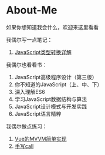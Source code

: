 # About-Me

如果你想知道我会什么，欢迎来这里看看

我偶尔写一点笔记：

1. [JavaScript类型转换详解](https://segmentfault.com/a/1190000038212297)

我偶尔也看看书：
1. JavaScript高级程序设计（第三版）
2. 你不知道的JavaScript（上、中、下）
3. 深入理解ES6
4. 学习JavaScript数据结构与算法
5. JavaScript设计模式与开发实践
6. JavaScript语言精粹

我偶尔做点练习：
1. [Vue的MVVM简单实现](https://github.com/EdwardYule/simple-vue/blob/master/Vue.js)
2. [手写call](https://github.com/EdwardYule/About-Me/blob/main/code/call.html)